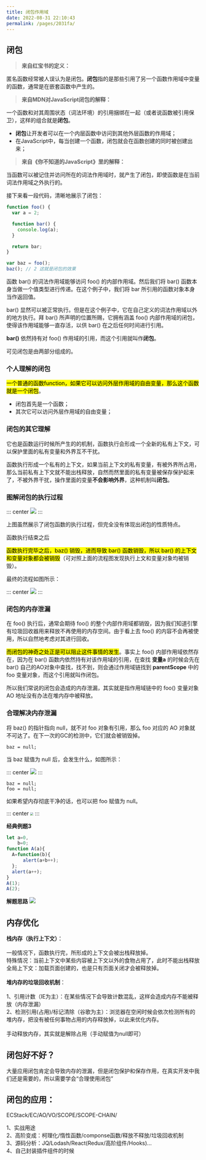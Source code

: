 ```yaml
---
title: 闭包作用域
date: 2022-08-31 22:10:43
permalink: /pages/2031fa/
---
```


## 闭包

> **来自红宝书的定义：**

匿名函数经常被人误认为是闭包。**闭包**指的是那些引用了另一个函数作用域中变量的函数，通常是在嵌套函数中产生的。

> **来自MDN对JavaScript闭包的解释：**

一个函数和对其周围状态（词法环境）的引用捆绑在一起（或者说函数被引用保卫），这样的组合就是**闭包**。
- **闭包**让开发者可以在一个内层函数中访问到其他外层函数的作用域；
- 在JavaScript中，每当创建一个函数，闭包就会在函数创建的同时被创建出来；

> **来自《你不知道的JavaScript》里的解释：**

当函数可以被记住并访问所在的词法作用域时，就产生了闭包，即使函数是在当前词法作用域之外执行的。

接下来看一段代码，清晰地展示了闭包：

```js
function foo() {
  var a = 2;

  function bar() {
    console.log(a);
  }

  return bar;
}

var baz = foo();
baz(); // 2 这就是闭包的效果
```

函数 bar() 的词法作用域能够访问 foo() 的内部作用域。然后我们将 bar() 函数本身当做一个值类型进行传递。在这个例子中，我们将 bar 所引用的函数对象本身当作返回值。

bar() 显然可以被正常执行。但是在这个例子中，它在自己定义的词法作用域以外的地方执行。拜 bar() 所声明的位置所赐，它拥有涵盖 foo() 内部作用域的闭包，使得该作用域能够一直存活，以供 bar() 在之后任何时间进行引用。

**bar()** 依然持有对 foo() 作用域的引用，而这个引用就叫作**闭包**。

可见闭包是由两部分组成的。

### 个人理解的闭包

<mark>一个普通的函数function，如果它可以访问外层作用域的自由变量，那么这个函数就是一个闭包</mark>。

- 闭包首先是一个函数；
- 其次它可以访问外层作用域的自由变量；

### 闭包的其它理解

它也是函数运行时候所产生的的机制，函数执行会形成一个全新的私有上下文，可以保护里面的私有变量和外界互不干扰。

函数执行形成一个私有的上下文，如果当前上下文的私有变量，有被外界所占用，那么当前私有上下文就不能出栈释放，自然而然里面的私有变量被保存保护起来了，不被外界干扰，操作里面的变量**不会影响外界**，这种机制叫**闭包**。

### 图解闭包的执行过程

::: center
  <img src="https://tva1.sinaimg.cn/large/e6c9d24ely1h5w73wc38zj21i40u0jvr.jpg" />
:::

上图虽然展示了闭包函数的执行过程，但完全没有体现出闭包的性质特点。

函数执行结束之后

<mark>函数执行完毕之后，baz() 销毁，进而导致 bar() 函数销毁，所以 bar() 的上下文和变量对象都会被销毁</mark>（可对照上面的流程图发现执行上文和变量对象均被销毁）。

最终的流程如图所示：

::: center
  <img src="https://tva1.sinaimg.cn/large/e6c9d24ely1h5w7lsulf3j21ih0u0wij.jpg" />
:::

### 闭包的内存泄漏

在 foo() 执行后，通常会期待 foo() 的整个内部作用域都销毁，因为我们知道引擎有垃圾回收器用来释放不再使用的内存空间。由于看上去 foo() 的内容不会再被使用，所以自然地考虑对其进行回收。

<mark>而闭包的神奇之处正是可以阻止这件事情的发生</mark>。事实上 foo() 内部作用域依然存在，因为在 bar() 函数内依然持有对该作用域的引用，在查找 **变量a** 的时候会先在 bar() 自己的AO对象中查找，找不到，则会通过作用域链找到 **parentScope** 中的 foo 变量对象，而这个引用就叫作闭包。

所以我们常说的闭包会造成的内存泄漏，其实就是指作用域链中的 foo() 变量对象AO 地址没有办法在堆内存中被释放。

### 合理解决内存泄漏

将 baz() 的指针指向 null，就不对 foo 对象有引用，那么 foo 对应的 AO 对象就不可达了。在下一次的GC的检测中，它们就会被销毁掉。

```JS
baz = null;
```

当 baz 赋值为 null 后，会发生什么，如图所示：

::: center
  <img src="https://tva1.sinaimg.cn/large/e6c9d24ely1h5w7ykx4uvj21bm0qcwgt.jpg" />
:::

```JS
baz = null;
foo = null;
```

如果希望内存彻底干净的话，也可以把 foo 赋值为 null。

::: center
  <img src="https://tva1.sinaimg.cn/large/e6c9d24ely1h5w83c20rgj20vi0e0dgo.jpg" style="zoom:50%;" />
:::


<b>经典例题3</b>

``` js
let a=0,
    b=0;
function A(a){
  A=function(b){
      alert(a+b++);
  };
  alert(a++);
}
A(1);
A(2);
```

<b>解题思路</b>
![](https://tva1.sinaimg.cn/large/007S8ZIlly1gha810v2wdj31gm0sa41l.jpg)

## 内存优化

<b>栈内存（执行上下文）</b>：<br><br>
一般情况下，函数执行完，所形成的上下文会被出栈释放掉。<br>
特殊情况：当前上下文中某些内容被上下文以外的食物占用了，此时不能出栈释放<br>
全局上下文：加载页面创建的，也是只有页面关闭才会被释放掉。
<br><br>
<b>堆内存的垃圾回收机制</b>：<br><br>
1、引用计数（IE为主）：在某些情况下会导致计数混乱，这样会造成内存不能被释放（内存泄漏）<br>
2、检测引用(占用)/标记清除（谷歌为主）：浏览器在空闲时候会依次检测所有的堆内存，把没有被任何事物占用的内存释放掉，以此来优化内存。<br><br>
手动释放内存，其实就是解除占用（手动赋值为null即可）

## 闭包好不好？

大量应用闭包肯定会导致内存的泄漏，但是闭包保护和保存作用，在真实开发中我们还是需要的，所以需要学会“合理使用闭包”

## 闭包的应用：

ECStack/EC/AO/VO/SCOPE/SCOPE-CHAIN/

1、实战用途<br>
2、高阶变成：柯理化/惰性函数/componse函数/释放不释放/垃圾回收机制<br>
3、源码分析：JQ/Lodash/React(Redux/高阶组件/Hooks)... <br>
4、自己封装插件组件的时候

